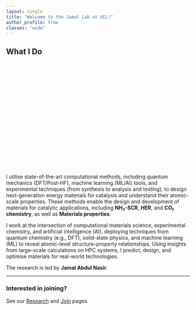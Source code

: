 ```yaml
---
layout: single
title: "Welcome to the Jamal Lab at UCL!"
author_profile: true
classes: "wide"
---
```


## What I Do
<!-- Simple hero banner that does not depend on theme header logic -->
<div style="position:relative;height:280px;border-radius:12px;overflow:hidden;margin-bottom:1.5rem;">
  <div style="position:absolute;inset:0;background:url('/images/experiment_theory.jpg') center/cover no-repeat;filter:brightness(0.85);"></div>
  <div style="position:relative;z-index:1;display:flex;height:100%;align-items:center;justify-content:center;">
    <h1 style="color:white;text-shadow:0 2px 12px rgba(0,0,0,.35);font-size:clamp(24px,4vw,40px);margin:0;padding:0 1rem;text-align:center;">
    </h1>
  </div>
</div>

I utilise state-of-the-art computational methods, including quantum mechanics (DFT/Post-HF), machine learning (ML/AI) tools, and experimental techniques (from synthesis to analysis and testing), to design next-generation energy materials for catalysis and understand their atomic-scale properties. These methods enable the design and development of materials for catalytic applications, including **NH₃-SCR**, **HER**, and **CO₂ chemistry**, as well as **Materials properties**.

I work at the intersection of computational materials science, experimental chemistry, and artificial intelligence (AI), deploying techniques from quantum chemistry (e.g., DFT), solid-state physics, and machine learning (ML) to reveal atomic-level structure–property relationships. Using insights from large-scale calculations on HPC systems, I predict, design, and optimise materials for real-world technologies.


The research is led by **Jamal Abdul Nasir**.

---

### Interested in joining?
See our [Research](/research/) and [Join](/join/) pages.
